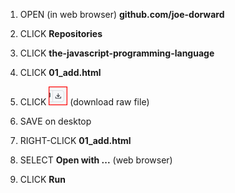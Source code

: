 1. OPEN (in web browser) **github.com/joe-dorward**

2. CLICK **Repositories**

3. CLICK **the-javascript-programming-language**

4. CLICK **01_add.html**
 
5. CLICK <img src="/download-raw-file.png" alt= “” width="30"> (download raw file)
 
6. SAVE on desktop

7. RIGHT-CLICK **01_add.html**

8. SELECT **Open with ...** (web browser)

9. CLICK **Run**
